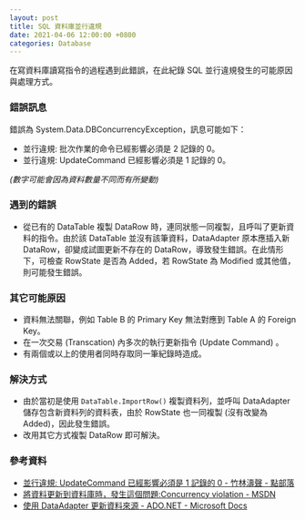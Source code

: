 ```yaml
---
layout: post
title: SQL 資料庫並行違規
date: 2021-04-06 12:00:00 +0800
categories: Database
--- 
```


在寫資料庫讀寫指令的過程遇到此錯誤，在此紀錄 SQL 並行違規發生的可能原因與處理方式。

### 錯誤訊息

錯誤為 System.Data.DBConcurrencyException，訊息可能如下：

- 並行違規: 批次作業的命令已經影響必須是 2 記錄的 0。
- 並行違規: UpdateCommand 已經影響必須是 1 記錄的 0。

*(數字可能會因為資料數量不同而有所變動)*

### 遇到的錯誤

- 從已有的 DataTable 複製 DataRow 時，連同狀態一同複製，且呼叫了更新資料的指令。由於該 DataTable 並沒有該筆資料，DataAdapter 原本應插入新 DataRow，卻變成試圖更新不存在的 DataRow，導致發生錯誤。在此情形下，可檢查 RowState 是否為 Added，若 RowState 為 Modified 或其他值，則可能發生錯誤。

### 其它可能原因

- 資料無法關聯，例如 Table B 的 Primary Key 無法對應到 Table A 的 Foreign Key。
- 在一次交易 (Transcation) 內多次的執行更新指令 (Update Command) 。
- 有兩個或以上的使用者同時存取同一筆紀錄時造成。

### 解決方式

- 由於當初是使用 `DataTable.ImportRow()` 複製資料列，並呼叫 DataAdapter 儲存包含新資料列的資料表，由於 RowState 也一同複製 (沒有改變為 Added)，因此發生錯誤。
- 改用其它方式複製 DataRow 即可解決。

### 參考資料

- [並行違規: UpdateCommand 已經影響必須是 1 記錄的 0 - 竹林濤聲 - 點部落](https://dotblogs.com.tw/wesleybamboo/2009/11/13/11655)
- [將資料更新到資料庫時，發生這個問題:Concurrency violation - MSDN](https://social.msdn.microsoft.com/Forums/sqlserver/zh-TW/f55763c5-4b53-4ad1-9ea7-d2d5b3532971/23559360392600926356260322104036039260092423526178652923033229?forum=238)
- [使用 DataAdapter 更新資料來源 - ADO.NET - Microsoft Docs](https://docs.microsoft.com/zh-tw/dotnet/framework/data/adonet/updating-data-sources-with-dataadapters)